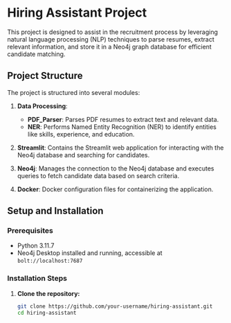 # Hiring Assistant Project

This project is designed to assist in the recruitment process by leveraging natural language processing (NLP) techniques to parse resumes, extract relevant information, and store it in a Neo4j graph database for efficient candidate matching.

## Project Structure

The project is structured into several modules:

1. **Data Processing**:
   - **PDF_Parser**: Parses PDF resumes to extract text and relevant data.
   - **NER**: Performs Named Entity Recognition (NER) to identify entities like skills, experience, and education.

2. **Streamlit**: Contains the Streamlit web application for interacting with the Neo4j database and searching for candidates.

3. **Neo4j**: Manages the connection to the Neo4j database and executes queries to fetch candidate data based on search criteria.

4. **Docker**: Docker configuration files for containerizing the application.

## Setup and Installation

### Prerequisites

- Python 3.11.7
- Neo4j Desktop installed and running, accessible at `bolt://localhost:7687`

### Installation Steps

1. **Clone the repository:**

   ```bash
   git clone https://github.com/your-username/hiring-assistant.git
   cd hiring-assistant
